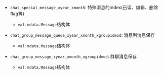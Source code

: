 - `chat_special_message_xyear_xmonth`: 特殊消息的index(已读、编辑、删除flag等)
  - `val`: `mdata.Message`结构体

- `chat_group_message_queue_xyear_xmonth_xgroupidmod`: 消息列消息保存
  -  `val`: `mdata.Message`结构体

- `chat_group_message_xyear_xmonth_xgroupidmod`: 群聊消息保存
  - `val`: `mdata.Message`结构体 